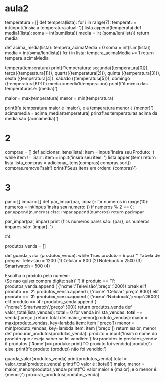 # aula2
temperatura = []
def tempera(lista):
    for i in range(7):
        temperatu = int(input('insira a temperatura atual: '))
        lista.append(temperatu)
def media1(lista):
    soma = int(sum(lista))
    media = int (soma/len(lista))
    return media

def acima_media(lista):
    tempera_acimaMedia = 0
    soma = int(sum(lista))
    media = int(soma/len(lista))
    for i in lista:
        tempera_acimaMedia += 1
        return tempera_acimaMedia
    
tempera(temperatura)
print(f'temperatura: segunda({temperatura[0]}), terça({temperatura[1]}), quarta({temperatura[2]}), quinta ({temperatura[3]}), sexta ({temperatura[4]}, sabado ({temperatura[5]}), domingo ({temperatura[6]}))')
media = media1(temperatura)
print(f'A media das temperaturas é: {media}')

maior = max(temperatura)
menor = min(temperatura)

print(f'a temperatura maior é {maior}, e a temperatura menor é {menor}')
acimamedia = acima_media(temperatura)
print(f'as temperaturas acima da media são {acimamedia}')



# 2 
compras = []
def adicionar_itens(lista):
    item = input('Insira seu Produto: ')
    while item != 'Sair':
        item = input('insira seu item: ')
        lista.appen(item)
        return lista
lista_compras = adicionar_itens(compras)
compras.sort()
compras.remove('sair')
print(f'Seus itens em ordem: {compras}')

# 3 
par = []
impar = []
def par_impar(par, impar):
    for numeros in range(10):
        numeros = int(input('insira seu numero:'))
        if numeros % 2 == 0:
            par.append(numeros)
        else:
            impar.append(numeros)
    return par,impar

par_impar(par, impar)
print (f'os numeros pares são: {par}, os numeros impares são: {impar}. ')

#4

produtos_venda = []

def guarda_valor (produtos_venda):
    while True:
        produto = input('''
Tabela de preços: 
Televisão = 1200 (1)
Celular = 800 (2)
Notebook = 2500 (3)
Smartwatch = 500 (4)
                        
Escolha o produto pelo numero:  
(Se nao quiser compra digite: sair)''')
        if produto == '1':
         produtos_venda.append ( {'nome':'Televisão','preço':1200})
         break
        elif produto == '2':
             produtos_venda.append ( {'nome':'Celular','preço':800})
        elif produto == '3':
            produtos_venda.append ( {'nome':'Notebook','preço':2500})
        elif produto == '4':
            produtos_venda.append ( {'nome':'Smartwatch','preço':500})
        return produtos_venda
def valor_total(lista_vendas):
    total = 0 
    for venda in lista_vendas:
        total += venda['preço']
    return total
def maior_menor(produto_vendas):
    maior = max(produto_vendas, key=lambda item: item ['preço'])
    menor = min(produto_vendas, key=lambda item: item ['preço'])
    return maior, menor
def procurar_produtos(produtos_venda):
    produto = input('Insira o nome do produto que deseja saber se foi vendido:')
    for produtos in produtos_venda:
        if produtos ['Nome']== produto:
            print(f'O produto foi vendido{produto}')
    else:
        print(f'o produto {produto} não foi vendido:')

guarda_valor(produtos_venda)
print(produtos_venda)
total = valor_total(produtos_venda)
print(f'O valor é :{total}')
maior, menor = maior_menor(produtos_venda)
print(f'O valor maior é {maior}, e o menor é: {menor}')
procurar_produtos(produtos_venda)
